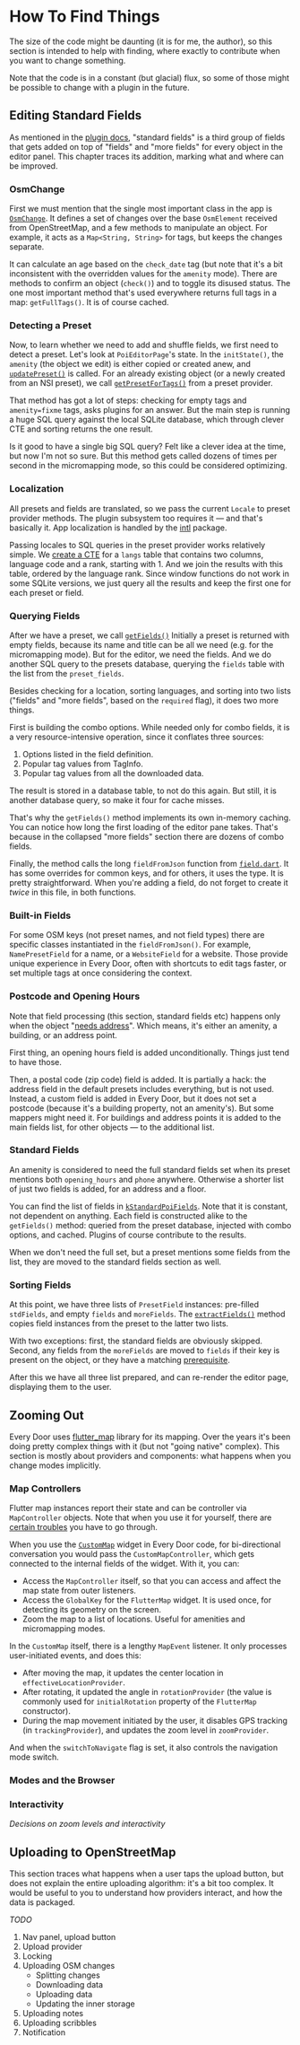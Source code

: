 # How To Find Things

The size of the code might be daunting (it is for me, the author), so this section
is intended to help with finding, where exactly to contribute when you want to change
something.

Note that the code is in a constant (but glacial) flux, so some of those might be
possible to change with a plugin in the future.

## Editing Standard Fields

As mentioned in the [plugin docs](../plugins/metadata/presets.md), "standard fields" is
a third group of fields that gets added on top of "fields" and "more fields" for every
object in the editor panel. This chapter traces its addition, marking what and where
can be improved.

### OsmChange

First we must mention that the single most important class in the app is
[`OsmChange`](https://github.com/Zverik/every_door/blob/v6.0/lib/models/amenity.dart).
It defines a set of changes over the base `OsmElement` received from OpenStreetMap,
and a few methods to manipulate an object. For example, it acts as a `Map<String, String>`
for tags, but keeps the changes separate.

It can calculate an age based on the `check_date`
tag (but note that it's a bit inconsistent with the overridden values for the
`amenity` mode). There are methods to confirm an object (`check()`) and to toggle
its disused status. The one most important method that's used everywhere returns
full tags in a map: `getFullTags()`. It is of course cached.

### Detecting a Preset

Now, to learn whether we need to add and shuffle fields, we first need to detect
a preset. Let's look at `PoiEditorPage`'s state. In the `initState()`, the `amenity`
(the object we edit) is either copied or created anew, and
[`updatePreset()`](https://github.com/Zverik/every_door/blob/v6.0/lib/screens/editor.dart#L101)
is called. For an already existing object (or a newly created from an NSI preset),
we call [`getPresetForTags()`](https://github.com/Zverik/every_door/blob/v6.0/lib/providers/presets.dart#L231)
from a preset provider.

That method has got a lot of steps: checking for empty tags and `amenity=fixme` tags,
asks plugins for an answer. But the main step is running a huge SQL query against
the local SQLite database, which through clever CTE and sorting returns the one result.

Is it good to have a single big SQL query? Felt like a clever idea at the time, but
now I'm not so sure. But this method gets called dozens of times per second in the
micromapping mode, so this could be considered optimizing.

### Localization

All presets and fields are translated, so we pass the current `Locale` to preset
provider methods. The plugin subsystem too requires it — and that's basically it.
App localization is handled by the [intl](https://docs.flutter.dev/ui/accessibility-and-internationalization/internationalization)
package.

Passing locales to SQL queries in the preset provider works relatively simple.
We [create a CTE](https://github.com/Zverik/every_door/blob/v6.0/lib/providers/presets.dart#L92)
for a `langs` table that contains two columns, language
code and a rank, starting with 1. And we join the results with this table,
ordered by the language rank. Since window functions do not work in some
SQLite versions, we just query all the results and keep the first one for
each preset or field.

### Querying Fields

After we have a preset, we call [`getFields()`](https://github.com/Zverik/every_door/blob/v6.0/lib/providers/presets.dart#L460)
Initially a preset is returned with empty fields, because its name and title
can be all we need (e.g. for the micromapping mode). But for the editor, we need
the fields. And we do another SQL query to the presets database,
querying the `fields` table with the list from the `preset_fields`.

Besides checking for a location, sorting languages, and sorting into two
lists ("fields" and "more fields", based on the `required` flag), it does two
more things.

First is building the combo options. While needed only for combo fields,
it is a very resource-intensive operation, since it conflates three sources:

1. Options listed in the field definition.
2. Popular tag values from TagInfo.
3. Popular tag values from all the downloaded data.

The result is stored in a database table, to not do this again. But still, it is
another database query, so make it four for cache misses.

That's why the `getFields()` method implements its own in-memory caching. You
can notice how long the first loading of the editor pane takes. That's because
in the collapsed "more fields" section there are dozens of combo fields.

Finally, the method calls the long `fieldFromJson` function from
[`field.dart`](https://github.com/Zverik/every_door/blob/main/lib/models/field.dart).
It has some overrides for common keys, and for others, it uses the type.
It is pretty straightforward. When you're adding a field, do not forget
to create it _twice_ in this file, in both functions.

### Built-in Fields

For some OSM keys (not preset names, and not field types) there are specific
classes instantiated in the `fieldFromJson()`. For example, `NamePresetField`
for a name, or a `WebsiteField` for a website. Those provide unique experience
in Every Door, often with shortcuts to edit tags faster, or set multiple tags
at once considering the context.

### Postcode and Opening Hours

Note that field processing (this section, standard fields etc) happens only
when the object "[needs address](https://github.com/Zverik/every_door/blob/v6.0/lib/screens/editor.dart#L93)".
Which means, it's either an amenity, a building, or an address point.

First thing, an opening hours field is added unconditionally. Things just tend
to have those.

Then, a postal code (zip code) field is added. It is partially a hack: the address
field in the default presets includes everything, but is not used. Instead, a custom
field is added in Every Door, but it
does not set a postcode (because it's a building property, not an amenity's).
But some mappers might need it. For buildings and address points it is added to the
main fields list, for other objects — to the additional list.

### Standard Fields

An amenity is considered to need the full standard fields set when its preset mentions
both `opening_hours` and `phone` anywhere. Otherwise a shorter list of just two
fields is added, for an address and a floor.

You can find the list of fields in
[`kStandardPoiFields`](https://github.com/Zverik/every_door/blob/v6.0/lib/providers/presets.dart#L612).
Note that it is constant, not dependent on anything. Each field is constructed
alike to the `getFields()` method: queried from the preset database, injected
with combo options, and cached. Plugins of course contribute to the results.

When we don't need the full set, but a preset mentions some fields from the
list, they are moved to the standard fields section as well.

### Sorting Fields

At this point, we have three lists of `PresetField` instances:
pre-filled `stdFields`, and empty `fields` and `moreFields`.
The [`extractFields()`](https://github.com/Zverik/every_door/blob/v6.0/lib/screens/editor.dart#L191)
method copies field instances from the preset to the latter two lists.

With two exceptions: first, the standard fields are obviously skipped.
Second, any fields from the `moreFields` are moved to `fields` if their
key is present on the object, or they have a matching
[prerequisite](https://github.com/ideditor/schema-builder?tab=readme-ov-file#prerequisitetag).

After this we have all three list prepared, and can re-render the editor page,
displaying them to the user.

## Zooming Out

Every Door uses [flutter\_map](https://pub.dev/packages/flutter_map) library for its mapping.
Over the years it's been doing pretty complex things with it (but not "going native" complex).
This section is mostly about providers and components: what happens when you change modes
implicitly.

### Map Controllers

Flutter map instances report their state and can be controller via `MapController` objects.
Note that when you use it for yourself, there are
[certain troubles](https://docs.fleaflet.dev/usage/programmatic-interaction/external-custom-controllers)
you have to go through.

When you use the [`CustomMap`](https://github.com/Zverik/every_door/blob/main/lib/widgets/map.dart)
widget in Every Door code, for bi-directional conversation
you would pass the `CustomMapController`, which gets connected to the internal fields
of the widget. With it, you can:

* Access the `MapController` itself, so that you can access and affect the map state
    from outer listeners.
* Access the `GlobalKey` for the `FlutterMap` widget. It is used once, for detecting
    its geometry on the screen.
* Zoom the map to a list of locations. Useful for amenities and micromapping modes.

In the `CustomMap` itself, there is a lengthy `MapEvent` listener. It only processes
user-initiated events, and does this:

* After moving the map, it updates the center location in `effectiveLocationProvider`.
* After rotating, it updated the angle in `rotationProvider` (the value is commonly
    used for `initialRotation` property of the `FlutterMap` constructor).
* During the map movement initiated by the user, it disables GPS tracking
    (in `trackingProvider`), and updates the zoom level in `zoomProvider`.

And when the `switchToNavigate` flag is set, it also controls the navigation mode switch.

### Modes and the Browser

### Interactivity

_Decisions on zoom levels and interactivity_

## Uploading to OpenStreetMap

This section traces what happens when a user taps the upload button, but does not explain
the entire uploading algorithm: it's a bit too complex. It would be useful to you to
understand how providers interact, and how the data is packaged.

_TODO_

1. Nav panel, upload button
2. Upload provider
3. Locking
4. Uploading OSM changes
    * Splitting changes
    * Downloading data
    * Uploading data
    * Updating the inner storage
5. Uploading notes
6. Uploading scribbles
7. Notification
